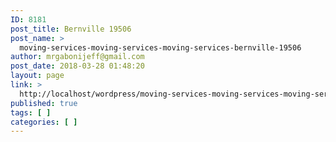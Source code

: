 ```yaml
---
ID: 8181
post_title: Bernville 19506
post_name: >
  moving-services-moving-services-moving-services-bernville-19506
author: mrgabonijeff@gmail.com
post_date: 2018-03-28 01:48:20
layout: page
link: >
  http://localhost/wordpress/moving-services-moving-services-moving-services-bernville-19506/
published: true
tags: [ ]
categories: [ ]
---
```

